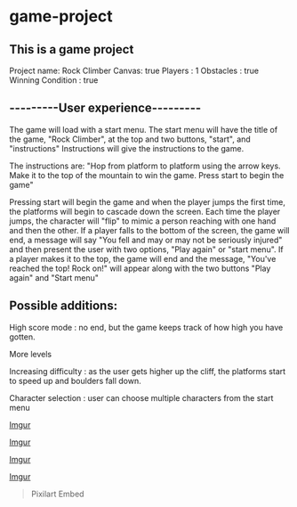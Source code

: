 # game-project
<h2> This is a game project </h2>
Project name: Rock Climber 
Canvas: true 
Players : 1
Obstacles : true 
Winning Condition : true 

<h2> ---------User experience--------- </h2>

The game will load with a start menu. The start menu will have the title of the game, "Rock Climber", at the top and two buttons, "start", and "instructions" Instructions will give the instructions to the game. 

The instructions are:
"Hop from platform to platform using the arrow keys. Make it to the top of the mountain to win the game. Press start to begin the game" 

Pressing start will begin the game and when the player jumps the first time, the platforms will begin to cascade down the screen. Each time the player jumps, the character will "flip" to mimic a person reaching with one hand and then the other. If a player falls to the bottom of the screen, the game will end, a message will say "You fell and may or may not be seriously injured" and then present the user with two options, "Play again" or "start menu". If a player makes it to the top, the game will end and the message, "You've reached the top! Rock on!" will appear along with the two buttons "Play again" and "Start menu" 


<h2> Possible additions: </h2>

High score mode : no end, but the game keeps track of how high you have gotten. 

More levels 

Increasing difficulty : as the user gets higher up the cliff, the platforms start to speed up and boulders fall down. 

Character selection : user can choose multiple characters from the start menu



[Imgur](https://i.imgur.com/0Uq852B.jpg) 

[Imgur](https://i.imgur.com/lVnfdpl.jpg)

[Imgur](https://i.imgur.com/Uw2FqSH.jpg)

[Imgur](https://i.imgur.com/idQE0uk.jpg) 

<blockquote class="pix-embed-wrap"><div class="pix-embed-activity" data-id="b22f0e99b10d" data-width="100" data-height="100" data-type="art" data-theme="light" data-show-edit="1">Pixilart Embed</div></blockquote><script async="async" src="https://www.pixilart.com/js/embed.js?v=1.0.4"></script> 


